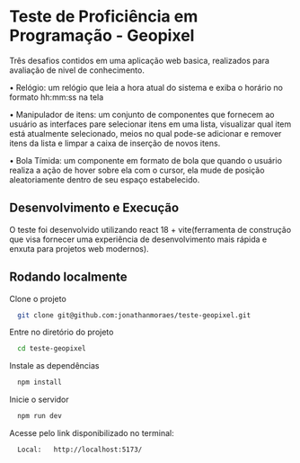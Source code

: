 
# Teste de Proficiência em Programação - Geopixel

 Três desafios contidos em uma aplicação web basica, realizados para avaliação de nivel de conhecimento.
 
• Relógio: um relógio que leia a hora atual do sistema e exiba o horário no formato     hh:mm:ss na tela

• Manipulador de itens:  um conjunto de componentes que fornecem ao usuário as interfaces pare selecionar itens em uma lista, visualizar qual item está atualmente selecionado, meios no qual pode-se adicionar e remover itens da lista e limpar a caixa de inserção de novos itens.

• Bola Tímida: um componente em formato de bola que quando o usuário realiza a ação de hover sobre ela com o cursor, ela mude de posição aleatoriamente dentro de seu espaço estabelecido.



## Desenvolvimento e Execução

O teste foi desenvolvido utilizando react 18 + vite(ferramenta de construção que visa fornecer uma experiência de desenvolvimento mais rápida e enxuta para projetos web modernos).





## Rodando localmente

Clone o projeto

```bash
  git clone git@github.com:jonathanmoraes/teste-geopixel.git
```

Entre no diretório do projeto

```bash
  cd teste-geopixel
```

Instale as dependências

```bash
  npm install
```

Inicie o servidor

```bash
  npm run dev 
```
Acesse pelo link disponibilizado no terminal:
```bash 
  Local:   http://localhost:5173/
```
